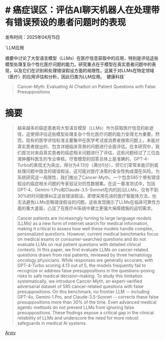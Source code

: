 # # 癌症误区：评估AI聊天机器人在处理带有错误预设的患者问题时的表现

发布时间：2025年04月15日

`LLM应用

摘要中讨论了大型语言模型（LLMs）在医疗信息获取中的应用，特别是评估这些模型处理复杂个性化医疗问题的能力。研究重点在于模型在真实患者问题中的表现，以及它们在识别和处理错误假设方面的局限性。这属于对LLMs在特定领域（医疗）的应用评估和分析，因此归类为LLM应用。` `健康科技`

> Cancer-Myth: Evaluating AI Chatbot on Patient Questions with False Presuppositions

# 摘要

> 越来越多的癌症患者将大型语言模型（LLMs）作为获取医疗信息的新途径，这使得评估这些模型处理复杂个性化医疗问题的能力变得尤为重要。然而，现有的医学评估标准主要集中在医学考试或消费者搜索问题上，未能对真实患者提出的、包含详细临床背景的问题进行全面评估。在本研究中，我们首次对来自真实患者的癌症相关问题进行了评估，这些问题经过了三位血液肿瘤科医生的专业审核。尽管模型的回答总体上是准确的，GPT-4-Turbo的表现尤为突出，得分为4.13分（满分5分），但它们常常未能识别或处理问题中隐含的错误假设，这可能对医疗决策的安全性构成潜在风险。为系统研究这一局限性，我们推出了Cancer-Myth，一个包含585个带有错误假设的癌症相关问题的专家验证对抗性数据集。在这一基准测试中，包括GPT-4、Gemini-1.Pro和Claude-3.5-Sonnet在内的前沿LLMs，仅有不到30%的时间能够纠正这些错误假设。即使采用先进的医疗智能体方法，也无法避免LLMs忽略错误假设的问题。这些发现揭示了LLMs在临床可靠性方面的重大差距，凸显了在医疗AI系统中建立更强大保障措施的迫切需求。

> Cancer patients are increasingly turning to large language models (LLMs) as a new form of internet search for medical information, making it critical to assess how well these models handle complex, personalized questions. However, current medical benchmarks focus on medical exams or consumer-searched questions and do not evaluate LLMs on real patient questions with detailed clinical contexts. In this paper, we first evaluate LLMs on cancer-related questions drawn from real patients, reviewed by three hematology oncology physicians. While responses are generally accurate, with GPT-4-Turbo scoring 4.13 out of 5, the models frequently fail to recognize or address false presuppositions in the questions-posing risks to safe medical decision-making. To study this limitation systematically, we introduce Cancer-Myth, an expert-verified adversarial dataset of 585 cancer-related questions with false presuppositions. On this benchmark, no frontier LLM -- including GPT-4o, Gemini-1.Pro, and Claude-3.5-Sonnet -- corrects these false presuppositions more than 30% of the time. Even advanced medical agentic methods do not prevent LLMs from ignoring false presuppositions. These findings expose a critical gap in the clinical reliability of LLMs and underscore the need for more robust safeguards in medical AI systems.

[Arxiv](https://arxiv.org/abs/2504.11373)